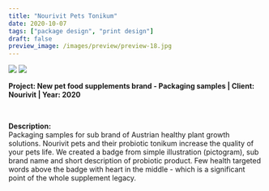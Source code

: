 ```yaml
---
title: "Nourivit Pets Tonikum"
date: 2020-10-07
tags: ["package design", "print design"]
draft: false
preview_image: /images/preview/preview-18.jpg
---
```




<div class="col-adapt-single col">


<img class="my-2" src = "/images/package-design-print-design-nourivit-pets-probiotics/content-package-design-print-design-nourivit-pets-probiotics-1.jpg">

<img class="my-2" src = "/images/package-design-print-design-nourivit-pets-probiotics/content-package-design-print-design-nourivit-pets-probiotics-2.jpg">



</div>


<div class="col-adapt-single col" style="margin-bottom: 5rem !important;">

	
**Project: New pet food supplements brand - Packaging samples | Client: Nourivit | Year: 2020**

<br>

**Description:**
<br>
Packaging samples for sub brand of Austrian healthy plant growth solutions. Nourivit pets and their probiotic tonikum increase the quality of your pets life. We created a badge from simple illustration (pictogram), sub brand name and short description of probiotic product. Few health targeted words above the badge with heart in the middle - which is a significant point of the whole supplement legacy.

</div>



